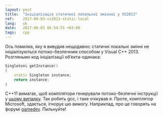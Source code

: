 ```yaml
---
layout: post
title:  "Ініціалізація статичної локальної змінної у VS2013"
ref:    2017-06-03-vs2013-static-local
lang:   uk
date:   2017-06-03 06:54:55 +03:00
tags:   cpp
---
```


Ось помилка, яку я вивудив нещодавно: статичні локальні змінні не
ініціалізуються потоко-безпечним способом у Visual C++ 2013. Розгляньмо код
ініціалізації об’єкта-одинака:

```C++
Singleton& getInstance()
{
	static Singleton instance;
	return instance;
}
```

C++11 вимагає, щоб компілятори генерували потоко-безпечні інструкції у [цьому
випадку](http://en.cppreference.com/w/cpp/language/storage_duration#Static_local_variables).
Так робить gcc, і таке очікував я. Проте, компілятор Microsoft, здається, ігнорує цю вимогу.
Наприклад, про це говорять на форумі
[gamedev](https://www.gamedev.net/topic/650657-c11-function-local-static-variables-and-multithreading/).
Пильнуйте!
